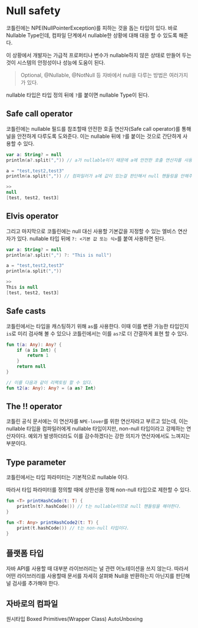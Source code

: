 # Null safety

코틀린에는 NPE(NullPointerException)를 피하는 것을 돕는 타입이 있다. 바로 Nullable Type인데, 컴파일 단계에서 nullable한 상황에 대해 대응 할 수 있도록 해준다.

이 상황에서 개발자는 가급적 프로퍼티나 변수가 nullable하지 않은 상태로 만들어 두는것이 시스템의 안정성이나 성능에 도움이 된다.

> Optional, @Nullable, @NotNull 등 자바에서 null을 다루는 방법은 여러가지가 있다.

nullable 타입은 타입 정의 뒤에 `?`를 붙이면 nullable Type이 된다.

## Safe call operator

코틀린에는 nullable 필드를 참조할때 안전한 호출 연산자(Safe call operator)를 통해 널을 안전하게 다루도록 도와준다.
이는 nullable 뒤에 `?`를 붙이는 것으로 간단하게 사용할 수 있다.

```kotlin
var a: String? = null
println(a?.split(",")) // a가 nullable이기 때문에 a에 안전한 호출 연산자를 사용하지 않으면 컴파일 에러가 발생한다.

a = "test,test2,test3"
println(a.split(",")) // 컴파일러가 a에 값이 있는걸 판단해서 null 핸들링을 안해주어도 된다.

>>
null
[test, test2, test3]
```

## Elvis operator

그리고 마지막으로 코틀린에는 null 대신 사용할 기본값을 지정할 수 있는 엘비스 연산자가 있다. nullable 타입 뒤에 `?: <기본 값 또는 식>`를 붙여 사용하면 된다.

```kotlin
var a: String? = null
println(a?.split(",") ?: "This is null")

a = "test,test2,test3"
println(a.split(","))

>>
This is null
[test, test2, test3]
```

## Safe casts

코틀린에서는 타입을 캐스팅하기 위해 `as`를 사용한다.
이때 이를 변환 가능한 타입인지 `is`로 미리 검사해 볼 수 있으나 코틀린에서는 이를 `as?`로 더 간결하게 표현 할 수 있다.

```kotlin
fun t(a: Any): Any? {
    if (a is Int) {
        return 1
    }
    return null
}

// 이를 다음과 같이 리팩토링 할 수 있다.
fun t2(a: Any): Any? = (a as? Int)
```

## The !! operator

코틀린 공식 문서에는 이 연산자를 `NPE-lover`를 위한 연산자라고 부르고 있는데, 이는 nullable 타입을 컴파일러에게 nullable 타입이지만, non-null 타입이라고 강제하는 연산자이다. 예외가 발생하더라도 이를 감수하겠다는 강한 의지가 연산자에서도 느껴지는 부분이다.

## Type parameter

코틀린에서는 타입 파라미터는 기본적으로 nullable 이다.

따라서 타입 파라미터를 정의할 때에 상한선을 정해 non-null 타입으로 제한할 수 있다.

```kotlin
fun <T> printHashCode(t: T) {
    println(t?.hashCode()) // t는 nullable이므로 null 핸들링을 해야한다.
}

fun <T: Any> printHashCode2(t: T) {
    print(t.hashCode()) // t는 non-null 타입이다.
}
```

## 플랫폼 타입

자바 API를 사용할 때 대부분 라이브러리는 널 관련 어노테이션을 쓰지 않는다.
따라서 어떤 라이브러리를 사용할때 문서를 자세히 살펴봐 Null을 반환하는지 아닌지를 판단해 널 검사를 추가해야 한다.

## 자바로의 컴파일

원시타입
Boxed Primitives(Wrapper Class)
AutoUnboxing